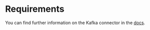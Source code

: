 # Requirements
<!-- to be updated -->
You can find further information on the Kafka connector in the [docs](https://docs.open-metadata.org/connectors/dashboard/customdashboard).